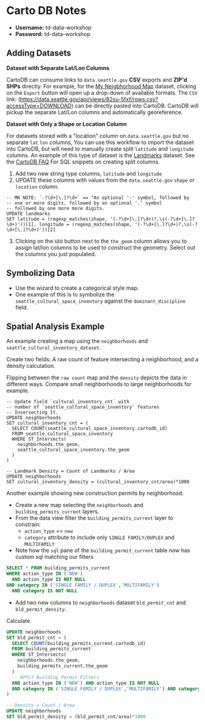 # Carto DB Notes

- **Username:** td-data-workshop
- **Password:** td-data-workshop

## Adding Datasets

**Dataset with Separate Lat/Lon Columns**

CartoDB can consume links to `data.seattle.gov` **CSV** exports and **ZIP'd SHPs** directly.
For example, for the [My Neigbhorhood Map](https://data.seattle.gov/Community/My-Neighborhood-Map/82su-5fxf)
dataset, clicking on the `Export` button will open up a drop-down of available formats. The `CSV` link:
 (https://data.seattle.gov/api/views/82su-5fxf/rows.csv?accessType=DOWNLOAD) can be directly pasted into
CartoDB. CartoDB will pickup the separate Lat/Lon columns and automatically georeference.

**Dataset with Only a Shape or Location Column**

For datasets stored with a "location" column on `data.seattle.gov` but no separate `lat` `lon` columns,
You can use this workflow to import the dataset into CartoDB, but will need to manually create split `latitude` and `longitude`
columns. An example of this type of dataset is the [Landmarks](https://data.seattle.gov/Community/Landmarks/7nqc-eijt)
dataset. See the [CartoDB FAQ](https://docs.carto.pageospatial.com/faqs.html) For SQL snippets on creating split columns.

1. Add two new string type columns, `latitude` and `longitude`
2. UPDATE these columns with values from the `data.seattle.gov` `shape` or `location` column.

```
-- MK NOTE: `-?\d+[\.]?\d+` == "An optional '-' symbol, followed by 
-- one or more digits, followed by an optional '.' symbol
-- followed by one more more digits.
UPDATE landmarks
SET latitude = (regexp_matches(shape, '(-?\d+[\.]?\d+)?,\s(-?\d+[\.]?\d+)'))[1], longitude = (regexp_matches(shape, '(-?\d+[\.]?\d+)?,\s(-?\d+[\.]?\d+)'))[2]
```

3. Clicking on the `GEO` button next to the `the_geom` column allows
you to assign lat/lon columns to be used to construct the geometry. Select
out the columns you just populated.

## Symbolizing Data

- Use the wizard to create a categorical style map.
- One example of this is to symbolize the `seattle_cultural_space_inventory` against the `dominant_discipline` field.

## Spatial Analysis Example

An example creating a map using the `neighborhoods` and `seattle_cultural_inventory_dataset`.

Create two fields: A raw count of feature intersecting a neighborhood, and a density calculation.

Flipping between the `raw count` map and the `density` depicts the data in different ways. Compare small neighborhoods to large neighborhoods for example.

```
-- Update field `cultural_inventory_cnt` with
-- number of `seattle_cultural_space_inventory` features
-- Insersecting It.
UPDATE neighborhoods
SET cultural_inventory_cnt = (
  SELECT COUNT(seattle_cultural_space_inventory.cartodb_id)
  FROM seattle_cultural_space_inventory
  WHERE ST_Intersects(
    neighborhoods.the_geom,
    seattle_cultural_space_inventory.the_geom
  )
)

-- Landmark Density = Count of Landmarks / Area
UPDATE neighborhoods
SET cultural_inventory_density = (cultural_inventory_cnt/area)*1000
```

Another example showing new construction permits by neighborhood.

- Create a new map selecting the `neighborhoods` and `building_permits_current` layers.
- From the data view filter the `building_permits_current` layer to constrain:
  - `action_type` == `new`
  - `category` attribute to include only `SINGLE FAMILY/DUPLEX` and `MULTIFAMILY`
- Note how the `sql` pane of the `building_permit_current` table now has custom sql matching our filters

```sql
SELECT * FROM building_permits_current
WHERE action_type IN ('NEW') 
  AND action_type IS NOT NULL
AND category IN ('SINGLE FAMILY / DUPLEX','MULTIFAMILY') 
  AND category IS NOT NULL
```

- Add two new columns to `neighborhoods` dataset `bld_permit_cnt` and `bld_permit_density`.

Calculate
```sql
UPDATE neighborhoods
SET bld_permit_cnt = (
  SELECT COUNT(building_permits_current.cartodb_id)
  FROM building_permits_current
  WHERE ST_Intersects(
    neighborhoods.the_geom,
    building_permits_current.the_geom
  ) 
  -- APPLY Building Permit Filters
  AND action_type IN ('NEW') AND action_type IS NOT NULL
  AND category IN ('SINGLE FAMILY / DUPLEX','MULTIFAMILY') AND category IS NOT NULL
)

-- Density = Count / Area
UPDATE neighborhoods
SET bld_permit_density = (bld_permit_cnt/area)*1000
```
